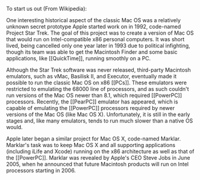 

To start us out (From Wikipedia):

One interesting historical aspect of the classic Mac OS was a relatively unknown secret prototype Apple started work on in 1992, code-named Project Star Trek. The goal of this project was to create a version of Mac OS that would run on Intel-compatible x86 personal computers. It was short lived, being cancelled only one year later in 1993 due to political infighting, though its team was able to get the Macintosh Finder and some basic applications, like [[QuickTime]], running smoothly on a PC.

Although the Star Trek software was never released, third-party Macintosh emulators, such as vMac, Basilisk II, and Executor, eventually made it possible to run the classic Mac OS on x86 [[PCs]]. These emulators were restricted to emulating the 68000 line of processors, and as such couldn't run versions of the Mac OS newer than 8.1, which required [[PowerPC]] processors. Recently, the [[PearPC]] emulator has appeared, which is capable of emulating the [[PowerPC]] processors required by newer versions of the Mac OS (like Mac OS X). Unfortunately, it is still in the early stages and, like many emulators, tends to run much slower than a native OS would.

Apple later began a similar project for Mac OS X, code-named Marklar. Marklar's task was to keep Mac OS X and all supporting applications (including iLife and Xcode) running on the x86 architecture as well as that of the [[PowerPC]]. Marklar was revealed by Apple's CEO Steve Jobs in June 2005, when he announced that future Macintosh products will run on Intel processors starting in 2006.